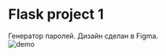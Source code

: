 # Flask project 1  
Генератор паролей. Дизайн сделан в Figma.  
![demo](https://github.com/neonovyj/flask-project-1/blob/main/demo.gif)
